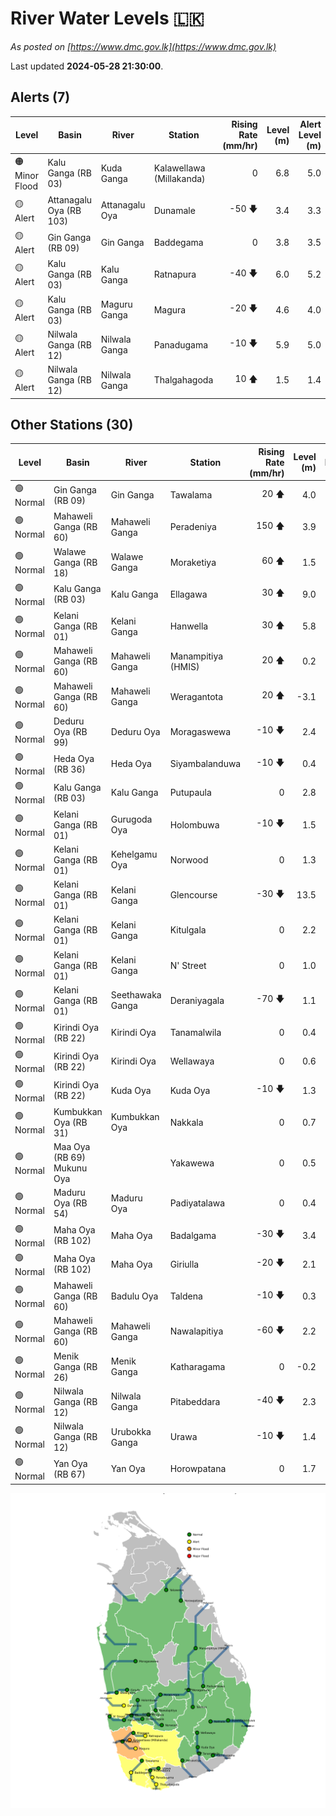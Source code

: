 # River Water Levels :sri_lanka:

*As posted on [https://www.dmc.gov.lk](https://www.dmc.gov.lk)*

Last updated **2024-05-28 21:30:00**.

## Alerts (7)

| Level | Basin | River | Station | Rising Rate (mm/hr) | Level (m) | Alert Level (m) |
|---|---|---|---|--: |--:|--:|
| 🟠 Minor Flood | Kalu Ganga (RB 03) | Kuda Ganga | Kalawellawa (Millakanda) | 0  | 6.8 | 5.0 |
| 🟡 Alert | Attanagalu Oya (RB 103) | Attanagalu Oya | Dunamale | -50 🡇 | 3.4 | 3.3 |
| 🟡 Alert | Gin Ganga (RB 09) | Gin Ganga | Baddegama | 0  | 3.8 | 3.5 |
| 🟡 Alert | Kalu Ganga (RB 03) | Kalu Ganga | Ratnapura | -40 🡇 | 6.0 | 5.2 |
| 🟡 Alert | Kalu Ganga (RB 03) | Maguru Ganga | Magura | -20 🡇 | 4.6 | 4.0 |
| 🟡 Alert | Nilwala Ganga (RB 12) | Nilwala Ganga | Panadugama | -10 🡇 | 5.9 | 5.0 |
| 🟡 Alert | Nilwala Ganga (RB 12) | Nilwala Ganga | Thalgahagoda | 10 🡅 | 1.5 | 1.4 |

## Other Stations (30)

| Level | Basin | River | Station | Rising Rate (mm/hr) | Level (m) | Alert Level (m) | Time to Alert |
|---|---|---|---|--: |--:|--:|---|
| 🟢 Normal | Gin Ganga (RB 09) | Gin Ganga | Tawalama | 20 🡅 | 4.0 | 4.0 | 1.0 ⏳ |
| 🟢 Normal | Mahaweli Ganga (RB 60) | Mahaweli Ganga | Peradeniya | 150 🡅 | 3.9 | 5.0 | 7.5 ⏳ |
| 🟢 Normal | Walawe Ganga (RB 18) | Walawe Ganga | Moraketiya | 60 🡅 | 1.5 | 3.0 | 25.5 ⏳ |
| 🟢 Normal | Kalu Ganga (RB 03) | Kalu Ganga | Ellagawa | 30 🡅 | 9.0 | 10.0 | 34.0 ⏳ |
| 🟢 Normal | Kelani Ganga (RB 01) | Kelani Ganga | Hanwella | 30 🡅 | 5.8 | 7.0 | 39.7 ⏳ |
| 🟢 Normal | Mahaweli Ganga (RB 60) | Mahaweli Ganga | Manampitiya (HMIS) | 20 🡅 | 0.2 | 3.0 | 139.5 ⏳ |
| 🟢 Normal | Mahaweli Ganga (RB 60) | Mahaweli Ganga | Weragantota | 20 🡅 | -3.1 | 5.0 | 406.0 ⏳ |
| 🟢 Normal | Deduru Oya (RB 99) | Deduru Oya | Moragaswewa | -10 🡇 | 2.4 | 4.8 | 🟢 |
| 🟢 Normal | Heda Oya (RB 36) | Heda Oya | Siyambalanduwa | -10 🡇 | 0.4 | 4.5 | 🟢 |
| 🟢 Normal | Kalu Ganga (RB 03) | Kalu Ganga | Putupaula | 0  | 2.8 | 3.0 | 🟢 |
| 🟢 Normal | Kelani Ganga (RB 01) | Gurugoda Oya | Holombuwa | -10 🡇 | 1.5 | 3.0 | 🟢 |
| 🟢 Normal | Kelani Ganga (RB 01) | Kehelgamu Oya | Norwood | 0  | 1.3 | 1.5 | 🟢 |
| 🟢 Normal | Kelani Ganga (RB 01) | Kelani Ganga | Glencourse | -30 🡇 | 13.5 | 15.0 | 🟢 |
| 🟢 Normal | Kelani Ganga (RB 01) | Kelani Ganga | Kitulgala | 0  | 2.2 | 3.0 | 🟢 |
| 🟢 Normal | Kelani Ganga (RB 01) | Kelani Ganga | N' Street | 0  | 1.0 | 1.2 | 🟢 |
| 🟢 Normal | Kelani Ganga (RB 01) | Seethawaka Ganga | Deraniyagala | -70 🡇 | 1.1 | 4.8 | 🟢 |
| 🟢 Normal | Kirindi Oya (RB 22) | Kirindi Oya | Tanamalwila | 0  | 0.4 | 4.0 | 🟢 |
| 🟢 Normal | Kirindi Oya (RB 22) | Kirindi Oya | Wellawaya | 0  | 0.6 | 4.4 | 🟢 |
| 🟢 Normal | Kirindi Oya (RB 22) | Kuda Oya | Kuda Oya | -10 🡇 | 1.3 | 6.9 | 🟢 |
| 🟢 Normal | Kumbukkan Oya (RB 31) | Kumbukkan Oya | Nakkala | 0  | 0.7 | 5.0 | 🟢 |
| 🟢 Normal | Maa Oya (RB 69) Mukunu Oya |  | Yakawewa | 0  | 0.5 | 4.0 | 🟢 |
| 🟢 Normal | Maduru Oya (RB 54) | Maduru Oya | Padiyatalawa | 0  | 0.4 | 4.0 | 🟢 |
| 🟢 Normal | Maha Oya (RB 102) | Maha Oya | Badalgama | -30 🡇 | 3.4 | 5.0 | 🟢 |
| 🟢 Normal | Maha Oya (RB 102) | Maha Oya | Giriulla | -20 🡇 | 2.1 | 5.5 | 🟢 |
| 🟢 Normal | Mahaweli Ganga (RB 60) | Badulu Oya | Taldena | -10 🡇 | 0.3 | 3.0 | 🟢 |
| 🟢 Normal | Mahaweli Ganga (RB 60) | Mahaweli Ganga | Nawalapitiya | -60 🡇 | 2.2 | 3.5 | 🟢 |
| 🟢 Normal | Menik Ganga (RB 26) | Menik Ganga | Katharagama | 0  | -0.2 | 4.0 | 🟢 |
| 🟢 Normal | Nilwala Ganga (RB 12) | Nilwala Ganga | Pitabeddara | -40 🡇 | 2.3 | 4.0 | 🟢 |
| 🟢 Normal | Nilwala Ganga (RB 12) | Urubokka Ganga | Urawa | -10 🡇 | 1.4 | 2.5 | 🟢 |
| 🟢 Normal | Yan Oya (RB 67) | Yan Oya | Horowpatana | 0  | 1.7 | 6.0 | 🟢 |


<div id="river-water-level-map">

![River Water Level Map](images/river-water-level-map.png)

</div>